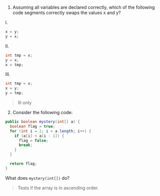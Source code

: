 1. Assuming all variables are declared correctly, which of the following code segments correctly swaps the values x and y?

I. 	
```java
x = y;
y = x;
```

II. 	
```java
int tmp = x;
y = x;
x = tmp;
```

III. 	

```java
int tmp = x;
x = y;
y = tmp;
```

> III only

2. Consider the following code:

```java
public boolean mystery(int[] a) {
  boolean flag = true;
  for (int i = 1; i < a.length; i++) {
    if (a[i] < a[i - 1]) {
      flag = false;
      break;
    }
  }

  return flag;
}
```

What does `mystery(int[])` do?

> Tests if the array is in ascending order. 

